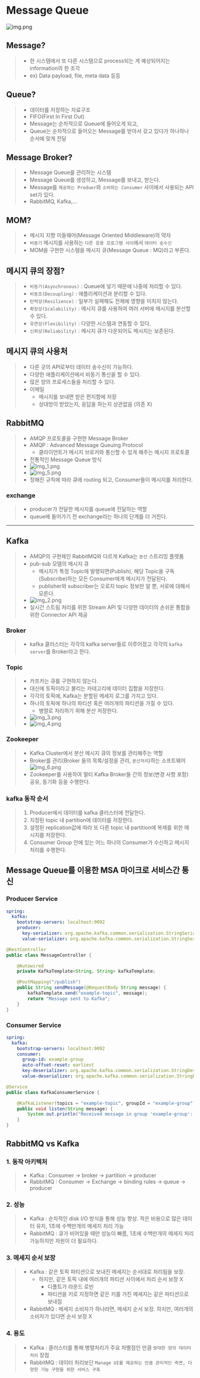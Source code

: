 # Message Queue
![img.png](img.png)
## Message?
> - 한 시스템에서 또 다른 시스템으로 process되는 게 예상되어지는 information의 한 조각
> - ex) Data payload, file, meta data 등등

## Queue?
> - 데이터를 저장하는 자료구조
> - FIFO(First In First Out)
> - Message는 순차적으로 Queue에 들어오게 되고,
> - Queue는 순차적으로 들어오는 Message를 받아서 갖고 있다가 하나하나 순서에 맞게 전달

## Message Broker?
> - Message Queue를 관리하는 시스템
> - Message Queue를 생성하고, Message를 보내고, 받는다.
> - Message를 `제공하는 Produer`와 `소비하는 Consumer` 사이에서 사용되는 API set가 있다.
> - RabbitMQ, Kafka,...

## MOM?
> - 메시지 지향 미들웨어(Message Oriented Middleware)의 약자
> - `비동기` 메시지를 사용하는 `다른 응용 프로그램 사이`에서 `데이터 송수신`
> - MOM을 구현한 시스템을 메시지 큐(Message Queue : MQ)라고 부른다.

## 메시지 큐의 장점?
> - `비동기(Asynchronous)` : Queue에 넣기 때문에 나중에 처리할 수 있다.
> - `비동조(Decoupling)` : 애플리케이션과 분리할 수 있다.
> - `탄력성(Resilience)` : 일부가 실패해도 전체에 영향을 미치지 않는다.
> - `확장성(Scalability)` : 메시지 큐를 사용하여 여러 서버에 메시지를 분산할 수 있다.
> - `유연성(Flexibility)` : 다양한 시스템과 연동할 수 있다.
> - `신뢰성(Reliability)` : 메시지 큐가 다운되어도 메시지는 보존된다.

## 메시지 큐의 사용처
> - 다른 곳의 API로부터 데이터 송수신이 가능하다.
> - 다양한 애플리케이션에서 비동기 통신을 할 수 있다.
> - 많은 양의 프로세스들을 처리할 수 있다.
> - 이메일
>   - 메시지를 보내면 받은 편지함에 저장
>   - 상대방이 받았는지, 응답을 하는지 상관없음 (의존 X)

## RabbitMQ
> - AMQP 프로토콜을 구현한 Message Broker
> - AMQP : Advanced Message Queuing Protocol
>   - 클라이언트가 메시지 브로커와 통신할 수 있게 해주는 메시지 프로토콜
> - 전통적인 Message Queue 방식
> - ![img_1.png](img_1.png)
> - ![img_5.png](img_5.png)
> - 정해진 규칙에 따라 큐에 routing 되고, Consumer들이 메시지를 처리한다.

### exchange
> - producer가 전달한 메시지를 queue에 전달하는 역할
> - queue에 들어가기 전 exchange라는 하나의 단계를 더 거친다.

---

## Kafka
> - AMQP의 구현체인 RabbitMQ와 다르게 Kafka는 `분산` 스트리밍 플랫폼
> - pub-sub 모델의 메시지 큐
>   - 메시지가 특정 Topic에 발행되면(Publish), 해당 Topic을 구독(Subscribe)하는 모든 Consumer에게 메시지가 전달된다.
>   - publisher와 subscriber는 오로지 topic 정보만 알 뿐, 서로에 대해서 모른다.
> - ![img_2.png](img_2.png)
> - 실시간 스트림 처리를 위한 Stream API 및 다양한 데이터의 손쉬운 통합을 위한 Connector API 제공

### Broker
> - kafka 클러스터는 각각의 kafka server들로 이루어졌고 각각의 `kafka server`를 Broker라고 한다.

### Topic
> - 카프카는 큐를 구현하지 않는다.
> - 대신에 토픽이라고 불리는 카테고리에 데이터 집합을 저장한다.
> - 각각의 토픽에, Kafka는 분할된 메세지 로그를 가지고 있다.
> - 하나의 토픽에 하나의 파티션 혹은 여러개의 파티션을 가질 수 있다.
>   - 병렬로 처리하기 위해 분산 저장한다.
> - ![img_3.png](img_3.png)
> - ![img_4.png](img_4.png)

### Zookeeper
> - Kafka Cluster에서 분산 메시지 큐의 정보를 관리해주는 역할
> - Broker를 관리(Broker 들의 목록/설정을 관리, `분산처리`)하는 소프트웨어
> ![img_6.png](img_6.png)
> - Zookeeper를 사용하여 멀티 Kafka Broker들 간의 정보(변경 사항 포함) 공유, 동기화 등을 수행한다.

### kafka 동작 순서
> 1. Producer에서 데이터를 kafka 클러스터에 전달한다.
> 2. 지정된 topic 내 partition에 데이터를 저장한다.
> 3. 설정된 replication값에 따라 또 다른 topic 내 partition에 복제를 위한 메시지를 저장한다.
> 4. Consumer Group 안에 있는 어느 하나의 Consumer가 수신하고 메시지 처리를 수행한다.

## Message Queue를 이용한 MSA 마이크로 서비스간 통신
### Producer Service
```yaml
spring:
  kafka:
    bootstrap-servers: localhost:9092
    producer:
      key-serializer: org.apache.kafka.common.serialization.StringSerializer
      value-serializer: org.apache.kafka.common.serialization.StringSerializer

```
```java
@RestController
public class MessageController {

    @Autowired
    private KafkaTemplate<String, String> kafkaTemplate;

    @PostMapping("/publish")
    public String sendMessage(@RequestBody String message) {
        kafkaTemplate.send("example-topic", message);
        return "Message sent to Kafka";
    }
}

```

### Consumer Service
```yaml
spring:
  kafka:
    bootstrap-servers: localhost:9092
    consumer:
      group-id: example-group
      auto-offset-reset: earliest
      key-deserializer: org.apache.kafka.common.serialization.StringDeserializer
      value-deserializer: org.apache.kafka.common.serialization.StringDeserializer

```


```java
@Service
public class KafkaConsumerService {

    @KafkaListener(topics = "example-topic", groupId = "example-group")
    public void listen(String message) {
        System.out.println("Received message in group 'example-group': " + message);
    }
}

```

## RabbitMQ vs Kafka
### 1. 동작 아키텍처
> - Kafka : Consumer -> broker -> partition -> producer
> - RabbitMQ : Consumer -> Exchange -> binding rules -> queue -> producer

### 2. 성능
> - Kafka : 순차적인 disk I/O 방식을 통해 성능 향상. 적은 비용으로 많은 데이터 유지, 1초에 수백만개의 메세지 처리 가능
> - RabbitMQ : 큐가 비어있을 때만 성능이 빠름, 1초에 수백만개의 메세지 처리 가능하지만 자원이 더 필요하다.

### 3. 메세지 순서 보장
> - Kafka : 같은 토픽 파티션으로 보내진 메세지는 순서대로 처리됨을 보장.
>   - 하지만, 같은 토픽 내에 여러개의 파티션 사이에서 처리 순서 보장 X
>     - 디폴트가 라운드 로빈
>     - 파티션을 키로 지정하면 같은 키를 가진 메세지는 같은 파티션으로 보내짐
> - RabbitMQ : 메세지 소비자가 하나라면, 메세지 순서 보장. 하지만, 여러개의 소비자가 있다면 순서 보장 X

### 4. 용도
> - Kafka : 클러스터를 통해 병렬처리가 주요 차별점인 만큼 `방대한 양의 데이터 처리` 장점
> - RabbitMQ : 데이터 처리보단 `Manage UI를 제공하는 만큼 관리적인 측면, 다양한 기능 구현을 위한 서비스 구축`